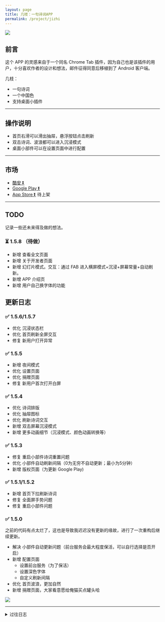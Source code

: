```yaml
---
layout: page
title: 几枝：一句诗词APP
permalink: /project/jizhi
---
```


![](https://cdn.jsdelivr.net/gh/xcc3641/xcc3641.github.io@master/assets/images/jizhi.png)


## 前言

这个 APP 的灵感来自于一个同名 Chrome Tab 插件，因为自己也是该插件的用户，十分喜欢作者的设计和想法，邮件征得同意后移植到了 Android 客户端。

几枝：

- 一句诗词
- 一个中国色
- 支持桌面小插件

---

## 操作说明

- 首页右滑可以滑出抽屉，悬浮按钮点击刷新
- 双击诗词、波浪都可以进入沉浸模式
- 桌面小部件可以在设置页面中进行配置

---

## 市场

- [酷安 ⏬](https://www.coolapk.com/apk/248825)
- [Google Play ⏬](https://play.google.com/store/apps/details?id=com.hugo.jizhi)
- [App Store ⏬]() 待上架

---

## TODO

记录一些还未来得及做的想法。

### ⏳ 1.5.8 （待做）

- 新增 查看全文页面
- 新增 关于开发者页面
- 新增 幻灯片模式。交互：通过 FAB  进入横屏模式+沉浸+屏幕常量+自动刷新。
- 新增 APP 介绍页
- 新增 用户自己换字体的功能

## 更新日志

### ✅ 1.5.6/1.5.7

- 优化 沉浸状态栏
- 优化 首页刷新全屏交互
- 修复 新用户打开异常

### ✅ 1.5.5

- 新增 夜间模式
- 优化 设置页面
- 优化 捐赠页面
- 修复 新用户首次打开白屏

### ✅ 1.5.4

- 优化 诗词排版
- 优化 抽屉图标
- 优化 刷新诗词交互
- 新增 双击屏幕沉浸模式
- 新增 更多动画细节（沉浸模式、颜色动画转换等）

### ✅ 1.5.3

- 修复 重启小部件诗词重置问题
- 优化 小部件自动刷新间隔（0为无穷不自动更新；最小为5分钟）
- 新增 版权页面（为更新 Google Play)

### ✅  1.5.1/1.5.2

- 新增 首页下拉刷新诗词
- 修复 全面屏手势问题
- 修复 重启小部件问题

### ✅  1.5.0

之前的代码有点太烂了，这也是导致我迟迟没有更新的缘故，进行了一次重构后继续更新。

- 解决 小部件自动更新问题（前台服务会最大程度保活，可以自行选择是否开启）
- 新增 配置页面
    - 设置前台服务（为了保活）
    - 设置深色字体
    - 自定义刷新间隔
- 优化 首页波浪，更加自然
- 新增 捐赠页面，大家看意愿给俺猫买点罐头哈

![](https://cdn.jsdelivr.net/gh/xcc3641/xcc3641.github.io@master/assets/images/image_cat.png)

---

<details>
  <summary>过往日志</summary>

    <h3> ✅ 1.4.0</h3>
    <ul>
      <li>修复 自动刷新问题（保活后台的情况下，每一个小时更新一次）</li>
      <li>更新：从小部件进入 APP 不会自动刷新</li>
    </ul>  

    <h3> ✅ 1.3.0</h3>
    <ul>
      <li>新增 详情页</li>
      <li>修复 点击刷新卡顿</li>
    </ul>

    <h3> ✅ 1.2.0</h3>
    <ul>
      <li>新增 诗词的完整查看</li>
      <li>修复 点击刷新卡顿</li>
      <li>修复 崩溃问题</li>
    </ul>    

</details>
